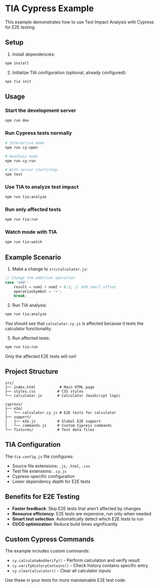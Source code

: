 # TIA Cypress Example

This example demonstrates how to use Test Impact Analysis with Cypress for E2E testing.

## Setup

1. Install dependencies:
```bash
npm install
```

2. Initialize TIA configuration (optional, already configured):
```bash
npx tia init
```

## Usage

### Start the development server
```bash
npm run dev
```

### Run Cypress tests normally
```bash
# Interactive mode
npm run cy:open

# Headless mode
npm run cy:run

# With server start/stop
npm test
```

### Use TIA to analyze test impact
```bash
npm run tia:analyze
```

### Run only affected tests
```bash
npm run tia:run
```

### Watch mode with TIA
```bash
npm run tia:watch
```

## Example Scenario

1. Make a change to `src/calculator.js`:
```javascript
// Change the addition operation
case 'add':
    result = num1 + num2 + 0.1; // Add small offset
    operationSymbol = '+';
    break;
```

2. Run TIA analysis:
```bash
npm run tia:analyze
```

You should see that `calculator.cy.js` is affected because it tests the calculator functionality.

3. Run affected tests:
```bash
npm run tia:run
```

Only the affected E2E tests will run!

## Project Structure

```
src/
├── index.html           # Main HTML page
├── styles.css          # CSS styles
└── calculator.js       # Calculator JavaScript logic

cypress/
├── e2e/
│   └── calculator.cy.js # E2E tests for calculator
├── support/
│   ├── e2e.js          # Global E2E support
│   └── commands.js     # Custom Cypress commands
└── fixtures/           # Test data files
```

## TIA Configuration

The `tia.config.js` file configures:
- Source file extensions: `.js`, `.html`, `.css`
- Test file extensions: `.cy.js`
- Cypress-specific configuration
- Lower dependency depth for E2E tests

## Benefits for E2E Testing

- **Faster feedback**: Skip E2E tests that aren't affected by changes
- **Resource efficiency**: E2E tests are expensive, run only when needed
- **Smart test selection**: Automatically detect which E2E tests to run
- **CI/CD optimization**: Reduce build times significantly

## Custom Cypress Commands

The example includes custom commands:
- `cy.calculateAndVerify()` - Perform calculation and verify result
- `cy.verifyHistoryContains()` - Check history contains specific entry
- `cy.clearCalculator()` - Clear all calculator inputs

Use these in your tests for more maintainable E2E test code.
